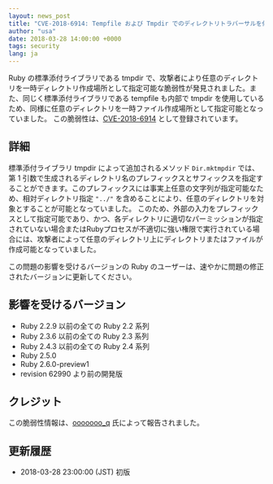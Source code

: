 ```yaml
---
layout: news_post
title: "CVE-2018-6914: Tempfile および Tmpdir でのディレクトリトラバーサルを伴う意図しないファイルまたはディレクトリ作成の脆弱性について"
author: "usa"
date: 2018-03-28 14:00:00 +0000
tags: security
lang: ja
---
```


Ruby の標準添付ライブラリである tmpdir で、攻撃者により任意のディレクトリを一時ディレクトリ作成場所として指定可能な脆弱性が発見されました。また、同じく標準添付ライブラリである tempfile も内部で tmpdir を使用しているため、同様に任意のディレクトリを一時ファイル作成場所として指定可能となっていました。
この脆弱性は、[CVE-2018-6914](http://cve.mitre.org/cgi-bin/cvename.cgi?name=CVE-2018-6914) として登録されています。

## 詳細

標準添付ライブラリ tmpdir によって追加されるメソッド `Dir.mktmpdir` では、第 1 引数で生成されるディレクトリ名のプレフィックスとサフィックスを指定することができます。このプレフィックスには事実上任意の文字列が指定可能なため、相対ディレクトリ指定 `"../"` を含めることにより、任意のディレクトリを対象とすることが可能となっていました。
このため、外部の入力をプレフィックスとして指定可能であり、かつ、各ディレクトリに適切なパーミッションが指定されていない場合またはRubyプロセスが不適切に強い権限で実行されている場合には、攻撃者によって任意のディレクトリ上にディレクトリまたはファイルが作成可能となっていました。

この問題の影響を受けるバージョンの Ruby のユーザーは、速やかに問題の修正されたバージョンに更新してください。

## 影響を受けるバージョン

* Ruby 2.2.9 以前の全ての Ruby 2.2 系列
* Ruby 2.3.6 以前の全ての Ruby 2.3 系列
* Ruby 2.4.3 以前の全ての Ruby 2.4 系列
* Ruby 2.5.0
* Ruby 2.6.0-preview1
* revision 62990 より前の開発版

## クレジット

この脆弱性情報は、[ooooooo_q](https://hackerone.com/ooooooo_q) 氏によって報告されました。

## 更新履歴

* 2018-03-28 23:00:00 (JST) 初版
